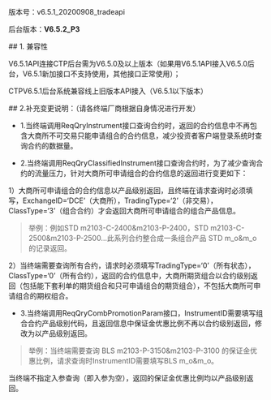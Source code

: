 <p>版本号：v6.5.1_20200908_tradeapi</p>
<p>后台版本：<strong>V6.5.2_P3</strong></p>
<span class="anchor" id="019e5412-174f-4c65-8f6c-3c39c34dc42a"></span>
## 1. 兼容性
<p>V6.5.1API连接CTP后台需为V6.5.0及以上版本（如果用V6.5.1API接入V6.5.0后台，V6.5.1新加接口不支持使用，其他接口正常使用）；</p>
<p>CTPV6.5.1后台系统兼容线上旧版本API接入（V6.5.1以下版本）</p>
<span class="anchor" id="9c51463f-a7d9-4692-b3db-fd656df525ea"></span>
## 2.补充变更说明：（请各终端厂商根据自身情况进行开发）
<ul>
<li><p>1.当终端调用ReqQryInstrument接口查询合约时，返回的合约信息中不再包含大商所不可交易只能申请组合的合约信息，减少投资者客户端登录系统时查询合约的数据量。</p></li>
<li><p>2.当终端调用ReqQryClassifiedInstrument接口查询合约时，为了减少查询合约的流量压力，针对大商所可申请组合的合约信息的返回进行变更如下：</p></li>
</ul>
<p>1）大商所可申请组合的合约信息以产品级别返回，且终端在请求查询时必须填写，ExchangeID=‘DCE’（大商所），TradingType=‘2’（非交易），ClassType=‘3’（组合合约）才会返回大商所可申请组合的组合产品信息。</p>
<blockquote>
<p>举例：例如STD m2103-C-2400&amp;m2103-P-2400，STD m2103-C-2500&amp;m2103-P-2500...此系列合约整合成一条组合产品 STD m_o&amp;m_o 的记录返回。</p>
</blockquote>
<p>2）当终端需要查询所有合约，请求时必须填写TradingType=‘0’（所有状态），ClassType=‘0’（所有合约），返回的合约信息中，大商所期货组合以合约级别返回（包括能下套利单的期货组合和只可申请组合的期货组合），不包括大商所可申请组合的期权组合。</p>
<ul>
<li>3.当终端调用ReqQryCombPromotionParam接口，InstrumentID需要填写组合合约产品级别代码，且返回信息中保证金优惠比例不再以合约级别返回，修改为以产品级别返回。</li>
</ul>
<blockquote>
<p>举例：当终端需要查询 BLS m2103-P-3150&amp;m2103-P-3100 的保证金优惠比例，请求查询时InstrumentID需要填写BLS m_o&amp;m_o。</p>
</blockquote>
<p>当终端不指定入参查询（即入参为空），返回的保证金优惠比例均以产品级别返回。</p>
